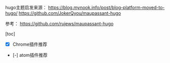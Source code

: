 hugo主题启发来源： https://blog.mynook.info/post/blog-platform-moved-to-hugo/
https://github.com/JokerQyou/maupassant-hugo

参考： https://github.com/rujews/maupassant-hugo









[toc]


 - [x] Chrome插件推荐
 - [-] atom插件推荐
